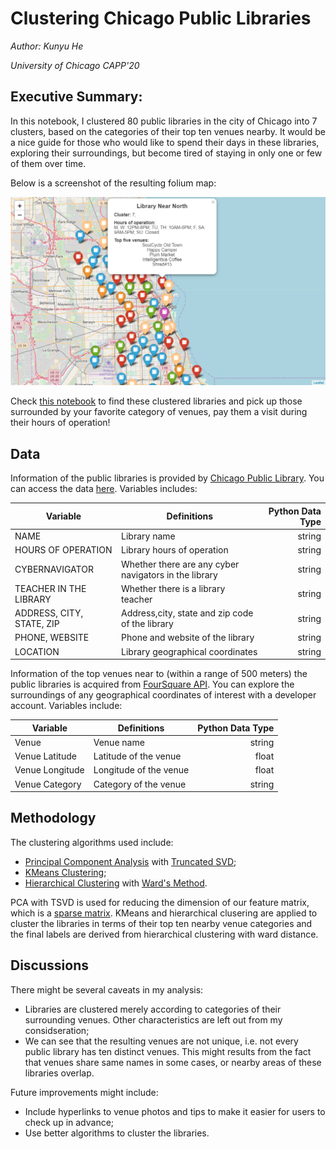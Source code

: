 # Clustering Chicago Public Libraries

*Author: Kunyu He*

*University of Chicago CAPP'20*

## Executive Summary:

In this notebook, I clustered 80 public libraries in the city of Chicago into 7 clusters, based on the categories of their top ten venues nearby. It would be a nice guide for those who would like to spend their days in these libraries, exploring their surroundings, but become tired of staying in only one or few of them over time.

Below is a screenshot of the resulting folium map:

![title](https://github.com/KunyuHe/Clustering-Chicago-Public-Libraries/blob/master/folium_map.png)

Check [this notebook](https://github.com/KunyuHe/Clustering-Chicago-Public-Libraries/blob/master/Clustering%20Chicago%20Public%20Libraries.ipynb) to find these clustered libraries and pick up those surrounded by your favorite category of venues, pay them a visit during their hours of operation!


## Data

Information of the public libraries is provided by [Chicago Public Library](https://www.chipublib.org/). You can access the data [here](https://data.cityofchicago.org/Education/Libraries-Locations-Hours-and-Contact-Information/x8fc-8rcq). Variables includes:

|Variable                       | Definitions                                           | Python Data Type |
|-------------------------------|-------------------------------------------------------|-----------------:|
| NAME                          | Library name                                          | string           |
| HOURS OF OPERATION            | Library hours of operation                            | string           |
| CYBERNAVIGATOR                | Whether there are any cyber navigators in the library | string           |
| TEACHER IN THE LIBRARY        | Whether there is a library teacher                    | string           |
| ADDRESS, CITY, STATE, ZIP     | Address,city, state and zip code of the library       | string           |
| PHONE, WEBSITE                | Phone and website of the library                      | string           |
| LOCATION                      | Library geographical coordinates                      | string   |

Information of the top venues near to (within a range of 500 meters) the public libraries is acquired from [FourSquare API](https://developer.foursquare.com/). You can explore the surroundings of any geographical coordinates of interest with a developer account. Variables include:

|Variable                       | Definitions                                           | Python Data Type |
|-------------------------------|-------------------------------------------------------|-----------------:|
| Venue                         | Venue name                                            | string           |
| Venue Latitude                | Latitude of the venue                                 | float            |
| Venue Longitude               | Longitude of the venue                                | float            |
| Venue Category                | Category of the venue                                 | string           |


## Methodology

The clustering algorithms used include:

* [Principal Component Analysis](https://en.wikipedia.org/wiki/Principal_component_analysis) with [Truncated SVD](http://infolab.stanford.edu/pub/cstr/reports/na/m/86/36/NA-M-86-36.pdf);
* [KMeans Clustering](https://en.wikipedia.org/wiki/K-means_clustering);
* [Hierarchical Clustering](https://en.wikipedia.org/wiki/Hierarchical_clustering) with [Ward's Method](https://en.wikipedia.org/wiki/Ward%27s_method).

PCA with TSVD is used for reducing the dimension of our feature matrix, which is a [sparse matrix](https://en.wikipedia.org/wiki/Sparse_matrix). KMeans and hierarchical clusering are applied to cluster the libraries in terms of their top ten nearby venue categories and the final labels are derived from hierarchical clustering with ward distance.


## Discussions

There might be several caveats in my analysis:

* Libraries are clustered merely according to categories of their surrounding venues. Other characteristics are left out from my considseration;
* We can see that the resulting venues are not unique, i.e. not every public library has ten distinct venues. This might results from the fact that venues share same names in some cases, or nearby areas of these libraries overlap.

Future improvements might include:

* Include hyperlinks to venue photos and tips to make it easier for users to check up in advance;
* Use better algorithms to cluster the libraries.
